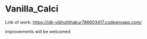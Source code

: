 # Vanilla_Calci

Link of work:
https://idk-vibhutithakur786603417.codeanyapp.com/

improvements will be welcomed
